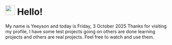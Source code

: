  <h1>
    <img src="https://emojis.slackmojis.com/emojis/images/1643510097/45343/hi.gif?1643510097" width="30"/> 
    Hello!
 </h1>
 <p>
    My name is Yeeyson and today is Friday, 3 October 2025
    Thanks for visiting my profile, I have some test projects going on others are done learning projects and others are real projects.
    Feel free to watch and use them.
 </p>